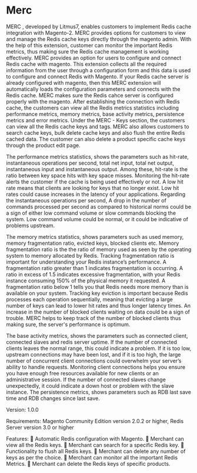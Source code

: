 # Merc

MERC , developed by Litmus7, enables customers to implement Redis cache integration with Magento-2. MERC provides options for customers to view and manage the Redis cache keys directly through the magento admin. With the help of this extension, customer can monitor the important Redis metrics, thus making sure the Redis cache management is working effectively. MERC provides an option for users to configure and connect Redis cache with magento. This extension collects all the required information from the user through a configuration form and this data is used to configure and connect Redis with Magento. If your Redis cache server is already configured with magento, then this MERC extension will automatically loads the configuration parameters and connects with the Redis cache. MERC makes sure the Redis cahce server is configured properly with the magento. After establishing the connection with Redis cache, the customers can view all the Redis metrics statistics including performance metrics, memory metrics, base activity metrics, persistence metrics and error metrics. Under the MERC - Keys section, the customers can view all the Redis cache keys and tags. MERC also allows customers to search cache keys,  bulk delete cache keys and also flush the entire Redis cached data. The customer can also delete a product specific cache keys through the product edit page. 

The performance metrics statistics, shows the parameters such as hit-rate, instantaneous operations per second, total net input, total net output, instantaneous input and instantaneous output. Among these, hit-rate is the ratio between key space hits with key space misses. Monitoring the hit-rate alerts the customer if the cache is being used effectively or not.  A low hit rate means that clients are looking for keys that no longer exist. Low hit rates could cause increases in the latency of your applications. Regarding the instantaneous operations per second, A drop in the number of commands processed per second as compared to historical norms could be a sign of either low command volume or slow commands blocking the system. Low command volume could be normal, or it could be indicative of problems upstream.

The memory metrics statistics, shows parameters such as used memory, memory fragmentation ratio, evicted keys, blocked clients etc. Memory fragmentation ratio is the  the ratio of memory used as seen by the operating system to memory allocated by Redis. Tracking fragmentation ratio is important for understanding your Redis instance’s performance. A fragmentation ratio greater than 1 indicates fragmentation is occurring. A ratio in excess of 1.5 indicates excessive fragmentation, with your Redis instance consuming 150% of the physical memory it requested. A fragmentation ratio below 1 tells you that Redis needs more memory than is available on your system. Tracking key eviction is important because Redis processes each operation sequentially, meaning that evicting a large number of keys can lead to lower hit rates and thus longer latency times. An increase in the number of blocked clients waiting on data could be a sign of
trouble. MERC helps to keep track of the number of blocked clients thus making sure, the server's performance is optimum. 

The base activity metrics, shows the parameters such as connected client, connected slaves and redis server uptime. If the number of connected clients leaves the normal range, this could indicate a problem. If it is too low, upstream connections may have been lost, and if it is too high, the large number of concurrent client connections could overwhelm your server’s ability to handle requests. Monitoring client connections helps you ensure you have enough free resources available for new clients or an administrative session. If the number of connected slaves change unexpectedly, it could indicate a down
host or problem with the slave instance. The persistence metrics, shows parameters such as RDB last save time and RDB changes since last save.

Version: 1.0.0

Requirements: Magento Community Edition version 2.0.2 or higher, Redis Server version 3.0 or higher

Features: 
	Automatic Redis configuration with Magento.
	Merchant can view all the Redis keys.
	Merchant can search for a specific Redis key.
	Functionality to flush all Redis keys.
	Merchant can delete any number of keys as per the choice.
	Merchant can monitor all the important Redis Metrics.
	Merchant can delete the Redis keys of specific products.
		
